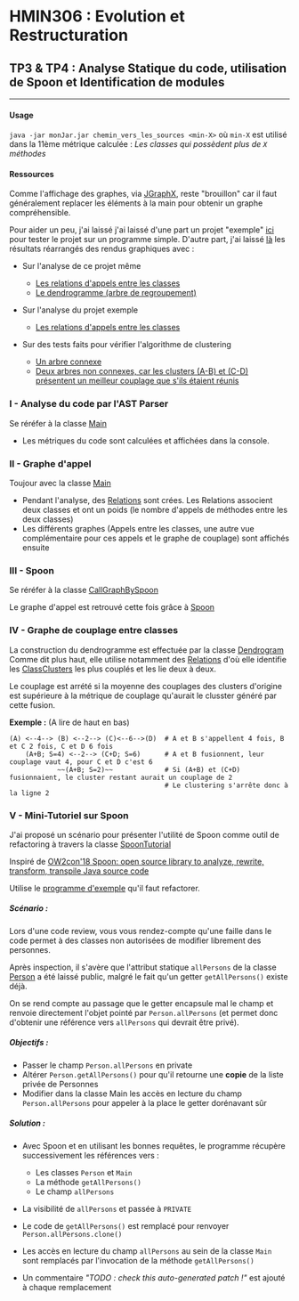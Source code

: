 # HMIN306 : Evolution et Restructuration
## TP3 & TP4 : Analyse Statique du code, utilisation de Spoon et Identification de modules
------------------------------------------------------------------------------------------

#### Usage
``java -jar monJar.jar chemin_vers_les_sources <min-X>``
où ``min-X`` est utilisé dans la 11ème métrique calculée : *Les classes qui possèdent plus de ``X`` méthodes*


#### Ressources
Comme l'affichage des graphes, via [JGraphX](https://github.com/jgraph/jgraphx), reste "brouillon" 
car il faut généralement replacer les éléments à la main pour obtenir un graphe compréhensible.

Pour aider un peu, j'ai laissé j'ai laissé d'une part un projet "exemple" [ici](lib/SimpleSample) pour tester le projet sur un programme simple.
D'autre part, j'ai laissé [là](res) les résultats réarrangés des rendus graphiques avec : 
+ Sur l'analyse de ce projet même
    + [Les relations d'appels entre les classes](res/callGraph%20introspection.PNG)
    + [Le dendrogramme (arbre de regroupement)](res/MEGA_DENDRO_clean.png)
   
+ Sur l'analyse du projet exemple
    + [Les relations d'appels entre les classes](res/callGraph%20simpleSample.PNG)
    
+ Sur des tests faits pour vérifier l'algorithme de clustering
    + [Un arbre connexe](res/dendroTestComplet.PNG)
    + [Deux arbres non connexes, car les clusters (A-B) et (C-D) présentent un meilleur couplage que s'ils étaient réunis](res/dendroTestDisjoint.PNG)

 
  
### I -  Analyse du code par l'AST Parser
Se réréfer à la classe [Main](src/fr/kriszt/theo/Main.java) 

+ Les métriques du code sont calculées et affichées dans la console.

### II - Graphe d'appel
Toujour avec la classe [Main](src/fr/kriszt/theo/Main.java)
+ Pendant l'analyse, des [Relations](src/fr/kriszt/theo/relations/Relation.java) sont crées.
    Les Relations associent deux classes et ont un poids (le nombre d'appels de méthodes entre les deux classes)  
+ Les différents graphes (Appels entre les classes, une autre vue complémentaire pour ces appels et le graphe de couplage) sont affichés ensuite 
### III - Spoon
Se réréfer à la classe [CallGraphBySpoon](src/fr/kriszt/theo/spoon/main/CallGraphBySpoon.java)

Le graphe d'appel est retrouvé cette fois grâce à [Spoon](http://spoon.gforge.inria.fr/)

### IV - Graphe de couplage entre classes
La construction du dendrogramme est effectuée par la classe [Dendrogram](src/fr/kriszt/theo/GraphX/Dendrogram.java)
Comme dit plus haut, elle utilise notamment des [Relations](src/fr/kriszt/theo/relations/Relation.java) 
d'où elle identifie les [ClassClusters](src/fr/kriszt/theo/relations/ClassCluster.java) les plus couplés et les lie deux à deux.

Le couplage est arrété si la moyenne des couplages des clusters d'origine est supérieure à la métrique de couplage qu'aurait le clusster généré par cette fusion.

**Exemple :** (A lire de haut en bas)

    (A) <--4--> (B) <--2--> (C)<--6-->(D)  # A et B s'appellent 4 fois, B et C 2 fois, C et D 6 fois
        (A+B; S=4) <--2--> (C+D; S=6)      # A et B fusionnent, leur couplage vaut 4, pour C et D c'est 6
                ~~(A+B; S=2)~~             # Si (A+B) et (C+D) fusionnaient, le cluster restant aurait un couplage de 2
                                           # Le clustering s'arrête donc à la ligne 2            

### V - Mini-Tutoriel sur Spoon 
J'ai proposé un scénario pour présenter l'utilité de Spoon comme outil de refactoring à travers la classe [SpoonTutorial](src/fr/kriszt/theo/spoon/main/SpoonTutorial.java)

Inspiré de [OW2con'18 Spoon: open source library to analyze, rewrite, transform, transpile Java source code](https://www.youtube.com/watch?v=ZZzdVTIu-OY)

Utilise le  [programme d'exemple](lib/SimpleSample) qu'il faut refactorer.

 
##### Scénario :
Lors d'une code review, vous vous rendez-compte qu'une faille dans le code permet à des classes non autorisées de modifier librement des personnes.

Après inspection, il s'avère que l'attribut statique ``allPersons`` de la classe [Person](lib/SimpleSample/company/src/com/company/Person.java) a été laissé public, malgré le fait qu'un getter ``getAllPersons()`` existe déjà.

On se rend compte au passage que le getter encapsule mal le champ et renvoie directement l'objet pointé par ``Person.allPersons`` (et permet donc d'obtenir une référence vers ``allPersons`` qui devrait être privé).

##### Objectifs :
 - Passer le champ ``Person.allPersons`` en private
 - Altérer ``Person.getAllPersons()`` pour qu'il retourne une **copie** de la liste privée de Personnes
 - Modifier dans la classe Main les accès en lecture du champ ``Person.allPersons`` pour appeler à la place le getter dorénavant sûr
 
##### Solution :
+ Avec Spoon et en utilisant les bonnes requêtes, le programme récupère successivement les références vers :
   + Les classes ``Person`` et ``Main`` 
   + La méthode ``getAllPersons()``
   + Le champ ``allPersons``
   
+ La visibilité de ``allPersons`` et passée à ``PRIVATE``
+ Le code de ``getAllPersons()`` est remplacé pour renvoyer ``Person.allPersons.clone()``
+ Les accès en lecture du champ ``allPersons`` au sein de la classe ``Main`` sont remplacés par l'invocation de la méthode ``getAllPersons()``
+ Un commentaire *"TODO : check this auto-generated patch !"* est ajouté à chaque remplacement
    